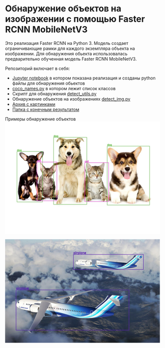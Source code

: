 # Обнаружение объектов на изображении с помощью Faster RCNN MobileNetV3

Это реализация Faster RCNN на Python 3. Модель создает ограничивающие рамки для каждого экземпляра объекта на изображении. Для обнаружения обьекта использовалась предварительно обученная модель Faster RCNN MobileNetV3.

Репозиторий включает в себя:
* [Jupyter notebook](object_detection_in_image.ipynb) в котором показана реализация и созданы python файлы для обнаружения обьектов
* [coco_names.py](coco_names.py) в котором лежит список классов
* Скрипт для обнаружения [detect_utils.py](detect_utils.py)
* Обнаружение объектов на изображениях [detect_img.py](detect_img.py)
* [Архив с картинками](input.zip)
* [Папка с конечным результатом](outputs)



Примеры обнаружение объектов 
![Object Detection Sample](outputs/image_5.jpg)

![Object Detection Sample](outputs/image_3.jpg)

